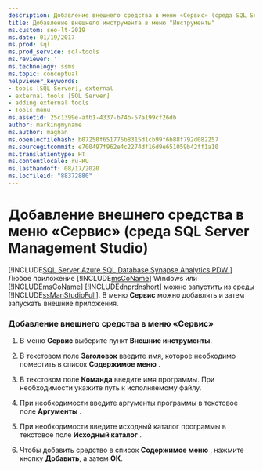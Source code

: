 ```yaml
---
description: Добавление внешнего средства в меню «Сервис» (среда SQL Server Management Studio)
title: Добавление внешнего инструмента в меню "Инструменты"
ms.custom: seo-lt-2019
ms.date: 01/19/2017
ms.prod: sql
ms.prod_service: sql-tools
ms.reviewer: ''
ms.technology: ssms
ms.topic: conceptual
helpviewer_keywords:
- tools [SQL Server], external
- external tools [SQL Server]
- adding external tools
- Tools menu
ms.assetid: 25c1399e-afb1-4337-b74b-57a199cf26db
author: markingmyname
ms.author: maghan
ms.openlocfilehash: b07250f651776b8315d1cb99f6b88f792d082257
ms.sourcegitcommit: e700497f962e4c2274df16d9e651059b42ff1a10
ms.translationtype: HT
ms.contentlocale: ru-RU
ms.lasthandoff: 08/17/2020
ms.locfileid: "88372880"
---
```

# <a name="add-an-external-tool-to-the-tools-menu-sql-server-management-studio"></a>Добавление внешнего средства в меню «Сервис» (среда SQL Server Management Studio)
[!INCLUDE[SQL Server Azure SQL Database Synapse Analytics PDW ](../includes/applies-to-version/sql-asdb-asdbmi-asa-pdw.md)]
Любое приложение [!INCLUDE[msCoName](../includes/msconame_md.md)] Windows или [!INCLUDE[msCoName](../includes/msconame_md.md)] [!INCLUDE[dnprdnshort](../includes/dnprdnshort_md.md)] можно запустить из среды [!INCLUDE[ssManStudioFull](../includes/ssmanstudiofull-md.md)]. В меню **Сервис** можно добавлять и затем запускать внешние приложения.  
  
### <a name="to-add-an-external-tool-to-the-tools-menu"></a>Добавление внешнего средства в меню «Сервис»  
  
1.  В меню **Сервис** выберите пункт **Внешние инструменты**.  
  
2.  В текстовом поле **Заголовок** введите имя, которое необходимо поместить в список **Содержимое меню** .  
  
3.  В текстовом поле **Команда** введите имя программы. При необходимости укажите путь к исполняемому файлу.  
  
4.  При необходимости введите аргументы программы в текстовое поле **Аргументы** .  
  
5.  При необходимости введите исходный каталог программы в текстовое поле **Исходный каталог** .  
  
6.  Чтобы добавить средство в список **Содержимое меню** , нажмите кнопку **Добавить**, а затем **ОК**.  
  
